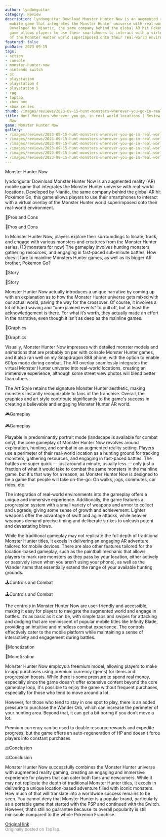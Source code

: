 ```yaml
---
author: lyndonguitar
category: Review
description: lyndonguitar Download Monster Hunter Now is an augmented reality (AR)
  mobile game that integrates the Monster Hunter universe with real-world locations.
  Developed by Niantic, the same company behind the global AR hit Pokémon Go, this
  game allows players to use their smartphones to interact with a virtual overlay
  of the Monster Hunter world superimposed onto their real-world environment.
featured: false
pubDate: 2023-09-15
tags:
- action
- console
- monster-hunter-now
- nintendo switch
- pc
- playstation
- playstation 4
- playstation 5
- rpg
- taptap
- xbox one
- xbox series
thumb: /images/reviews/2023-09-15-hunt-monsters-wherever-you-go-in-real-world-locations--review---monster-hunter-now-0.avif
title: Hunt Monsters wherever you go, in real world locations | Review - Monster Hunter
  Now
game: Monster Hunter Now
gallery:
- /images/reviews/2023-09-15-hunt-monsters-wherever-you-go-in-real-world-locations--review---monster-hunter-now-0.avif
- /images/reviews/2023-09-15-hunt-monsters-wherever-you-go-in-real-world-locations--review---monster-hunter-now-1.avif
- /images/reviews/2023-09-15-hunt-monsters-wherever-you-go-in-real-world-locations--review---monster-hunter-now-2.avif
- /images/reviews/2023-09-15-hunt-monsters-wherever-you-go-in-real-world-locations--review---monster-hunter-now-3.avif
- /images/reviews/2023-09-15-hunt-monsters-wherever-you-go-in-real-world-locations--review---monster-hunter-now-4.avif
- /images/reviews/2023-09-15-hunt-monsters-wherever-you-go-in-real-world-locations--review---monster-hunter-now-5.avif
---
```

Monster Hunter Now

lyndonguitar
Download
Monster Hunter Now is an augmented reality (AR) mobile game that integrates the Monster Hunter universe with real-world locations. Developed by Niantic, the same company behind the global AR hit Pokémon Go, this game allows players to use their smartphones to interact with a virtual overlay of the Monster Hunter world superimposed onto their real-world environment.

📌Pros and Cons

📌Pros and Cons

In Monster Hunter Now, players explore their surroundings to locate, track, and engage with various monsters and creatures from the Monster Hunter series. (13 monsters for now) The gameplay involves hunting monsters, gathering resources, and engaging in fast-paced sub-minute battles. How does it fare to mainline Monsters Hunter games, as well as its bigger AR brother, Pokemon Go?

📖Story

📖Story

Monster Hunter Now actually introduces a unique narrative by coming up with an explanation as to how the Monster Hunter universe gets mixed with our actual world, paving the way for the crossover. Of course, it involves a lot of hand waving and “unexplained events” to pull off, but at least the acknowledgement is there. For what it’s worth, they actually made an effort in the narrative, even though it isn’t as deep as the mainline games.

🎨Graphics

🎨Graphics

Visually, Monster Hunter Now impresses with detailed monster models and animations that are probably on par with console Monster Hunter games, and it also ran well on my Snapdragon 888 phone, with the option to enable 60fps mode during combat. The AR overlay seamlessly integrates the virtual Monster Hunter universe into real-world locations, creating an immersive experience, although some street view photos will blend better than others.

The Art Style retains the signature Monster Hunter aesthetic, making monsters instantly recognizable to fans of the franchise. Overall, the graphics and art style contribute significantly to the game's success in creating a believable and engaging Monster Hunter AR world.

🎮Gameplay

🎮Gameplay

Playable in predominantly portrait mode (landscape is available for combat only), the core gameplay of Monster Hunter Now revolves around exploration, hunting, and combat in an augmented reality setting. Players use a perimeter of their real-world location as a hunting ground for tracking monsters, gathering resources, and engaging in fast-paced battles. The battles are super quick — just around a minute, usually less — only just a fraction of what it would take to combat the same monsters in the mainline game, but it's that way for a reason, as Monster Hunter Now is designed to be a game that people will take on-the-go: On walks, jogs, commutes, car rides, etc.

The integration of real-world environments into the gameplay offers a unique and immersive experience. Additionally, the game features a progression system with a small variety of weapons and armor to collect and upgrade, giving some sense of growth and achievement. Lighter weapons offer the advantage of swift and agile attacks, while heavier weapons demand precise timing and deliberate strikes to unleash potent and devastating blows.

While the traditional gameplay may not replicate the full depth of traditional Monster Hunter titles, it excels in delivering an engaging AR adventure tailored for mobile devices. There are also other features tailored for the location-based gameplay, such as the paintball mechanic that allows players to mark rare monsters as they pass by your location, either actively or passively (even when you aren't using your phone), as well as the Wander items that essentially extend the range of your available hunting grounds.

🕹Controls and Combat

🕹Controls and Combat

The controls in Monster Hunter Now are user-friendly and accessible, making it easy for players to navigate the augmented world and engage in battles. It’s as basic as it can be, with simple taps and swipes for attacking and dodging that are reminiscent of popular mobile titles like Infinity Blade, providing an intuitive and mindless combat experience. The controls effectively cater to the mobile platform while maintaining a sense of interactivity and engagement during battles.

📜Monetization

📜Monetization

Monster Hunter Now employs a freemium model, allowing players to make in-app purchases using premium currency (gems) for items and progression boosts. While there is some pressure to spend real money, especially since the game doesn't offer extensive content beyond the core gameplay loop, it's possible to enjoy the game without frequent purchases, especially for those who tend to move around a lot.

However, for those who tend to stay in one spot to play, there is an added pressure to purchase the Wander Orb, which can increase the perimeter of your hunting area. Beyond that, it can get a bit boring if you don’t move a lot.

Premium currency can be used to double resource rewards and expedite progress, but the game offers an auto-regeneration of HP and doesn't force players into constant purchases.

⚖️Conclusion

⚖️Conclusion

Monster Hunter Now successfully combines the Monster Hunter universe with augmented reality gaming, creating an engaging and immersive experience for players that can cater both fans and newcomers. While it may not replicate the depth of traditional Monster Hunter titles, it excels in delivering a unique location-based adventure filled with iconic monsters. How much of that will translate into a worldwide success remains to be seen. You cannot deny that Monster Hunter is a popular brand, particularly as a portable game that started with the PSP and continued with the Switch. However, that’s still no guarantee because its overall popularity is still miniscule compared to the whole Pokemon Franchise.

[Original link](https://www.taptap.io/post/6286000)<br><span style="font-size: 0.95em; color: #888;">Originally posted on TapTap.</span>